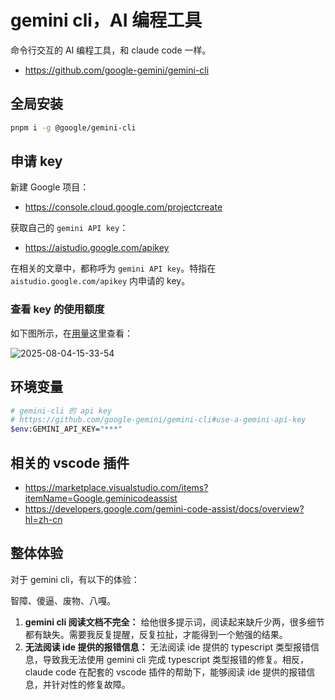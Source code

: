 # gemini cli，AI 编程工具

命令行交互的 AI 编程工具，和 claude code 一样。

- https://github.com/google-gemini/gemini-cli

## 全局安装

```bash
pnpm i -g @google/gemini-cli
```

## 申请 key

新建 Google 项目：

- https://console.cloud.google.com/projectcreate

获取自己的 `gemini API key`：

- https://aistudio.google.com/apikey

在相关的文章中，都称呼为 `gemini API key`。特指在 `aistudio.google.com/apikey` 内申请的 key。

### 查看 key 的使用额度

如下图所示，在[用量](https://aistudio.google.com/usage)这里查看：

![2025-08-04-15-33-54](https://gh-img-store.ruan-cat.com/img/2025-08-04-15-33-54.png)

## 环境变量

```bash
# gemini-cli 的 api key
# https://github.com/google-gemini/gemini-cli#use-a-gemini-api-key
$env:GEMINI_API_KEY="***"
```

## 相关的 vscode 插件

- https://marketplace.visualstudio.com/items?itemName=Google.geminicodeassist
- https://developers.google.com/gemini-code-assist/docs/overview?hl=zh-cn

## 整体体验

对于 gemini cli，有以下的体验：

智障、傻逼、废物、八嘎。

1. **gemini cli 阅读文档不完全：** 给他很多提示词，阅读起来缺斤少两，很多细节都有缺失。需要我反复提醒，反复拉扯，才能得到一个勉强的结果。
2. **无法阅读 ide 提供的报错信息：** 无法阅读 ide 提供的 typescript 类型报错信息，导致我无法使用 gemini cli 完成 typescript 类型报错的修复。相反，claude code 在配套的 vscode 插件的帮助下，能够阅读 ide 提供的报错信息，并针对性的修复故障。
